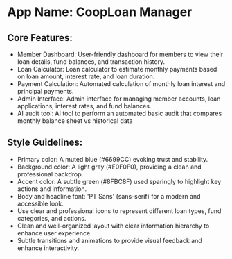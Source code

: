 # **App Name**: CoopLoan Manager

## Core Features:

- Member Dashboard: User-friendly dashboard for members to view their loan details, fund balances, and transaction history.
- Loan Calculator: Loan calculator to estimate monthly payments based on loan amount, interest rate, and loan duration.
- Payment Calculation: Automated calculation of monthly loan interest and principal payments.
- Admin Interface: Admin interface for managing member accounts, loan applications, interest rates, and fund balances.
- AI audit tool: AI tool to perform an automated basic audit that compares monthly balance sheet vs historical data

## Style Guidelines:

- Primary color: A muted blue (#6699CC) evoking trust and stability.
- Background color: A light gray (#F0F0F0), providing a clean and professional backdrop.
- Accent color: A subtle green (#8FBC8F) used sparingly to highlight key actions and information.
- Body and headline font: 'PT Sans' (sans-serif) for a modern and accessible look.
- Use clear and professional icons to represent different loan types, fund categories, and actions.
- Clean and well-organized layout with clear information hierarchy to enhance user experience.
- Subtle transitions and animations to provide visual feedback and enhance interactivity.